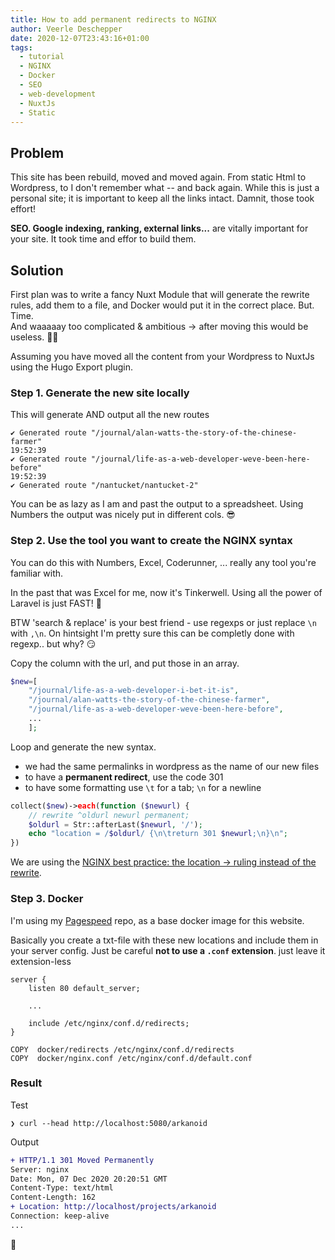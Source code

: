 ```yaml
---
title: How to add permanent redirects to NGINX 
author: Veerle Deschepper
date: 2020-12-07T23:43:16+01:00
tags:
  - tutorial 
  - NGINX 
  - Docker
  - SEO
  - web-development
  - NuxtJs
  - Static
---
```

## Problem 
This site has been rebuild, moved and moved again. From static Html to Wordpress, to I don't remember what -- and back again.
While this is just a personal site; it is important to keep all the links intact. Damnit, those took effort!

**SEO. Google indexing, ranking, external links...** are vitally important for your site. It took time and effor to build them.

## Solution
<div class="text-indigo-400">
First plan was to write a fancy Nuxt Module that will generate the rewrite rules, add them to a file, and Docker would put it in the correct place.
But. Time.<br/>And waaaaay too complicated & ambitious &rarr; after moving this would be useless.  🤦‍♀️
</div>


Assuming you have moved all the content from your Wordpress to NuxtJs using the Hugo Export plugin.

### Step 1. Generate the new site locally

This will generate AND output all the new routes
```console
✔ Generated route "/journal/alan-watts-the-story-of-the-chinese-farmer"                                                                                                                                19:52:39
✔ Generated route "/journal/life-as-a-web-developer-weve-been-here-before"                                                                                                                             19:52:39
✔ Generated route "/nantucket/nantucket-2"
```

You can be as lazy as I am and past the output to a spreadsheet. Using Numbers the output was nicely put in different cols. 😎

### Step 2. Use the tool you want to create the NGINX syntax
You can do this with Numbers, Excel, Coderunner, ... really any tool you're familiar with. 

In the past that was Excel for me, now it's Tinkerwell. Using all the power of Laravel is just FAST! 🎉

BTW 'search & replace' is your best friend - use regexps or just replace `\n` with `,\n`. 
On hintsight I'm pretty sure this can be completly done with regexp.. but why? 😏

Copy the column with the url, and put those in an array. 
```php
$new=[
    "/journal/life-as-a-web-developer-i-bet-it-is",
    "/journal/alan-watts-the-story-of-the-chinese-farmer",
    "/journal/life-as-a-web-developer-weve-been-here-before",
    ...
    ];
```
Loop and generate the new syntax.
* we had the same permalinks in wordpress as the name of our new files
* to have  a **permanent redirect**, use the code 301
* to have some formatting use `\t` for a tab; `\n` for a newline

```php
collect($new)->each(function ($newurl) {
  	// rewrite ^oldurl newurl permanent;
  	$oldurl = Str::afterLast($newurl, '/');
    echo "location = /$oldurl/ {\n\treturn 301 $newurl;\n}\n";
})
```
We are using the [NGINX best practice: the location &rarr; ruling instead of the rewrite][1].

### Step 3. Docker 
I'm using my [Pagespeed][3] repo, as a base docker image for this website.

Basically you create a txt-file with these new locations and include them in your server config. 
Just be careful **not to use a `.conf` extension**. just leave it extension-less

```nginx[default.conf]
server {
    listen 80 default_server;
    
    ...
    
    include /etc/nginx/conf.d/redirects;
}
```

```dockerfile[Dockerfile]
COPY  docker/redirects /etc/nginx/conf.d/redirects
COPY  docker/nginx.conf /etc/nginx/conf.d/default.conf
```

### Result
Test
```console
❯ curl --head http://localhost:5080/arkanoid
```
Output

```diff
+ HTTP/1.1 301 Moved Permanently
Server: nginx
Date: Mon, 07 Dec 2020 20:20:51 GMT
Content-Type: text/html
Content-Length: 162
+ Location: http://localhost/projects/arkanoid
Connection: keep-alive
...
```

🎉

[2]:https://serverfault.com/questions/768403/how-to-obtain-hostname-of-request-nginx 
[1]:https://www.nginx.com/blog/creating-nginx-rewrite-rules/
[3]:https://github.com/Gompje/docker-nginx-pagespeed/
